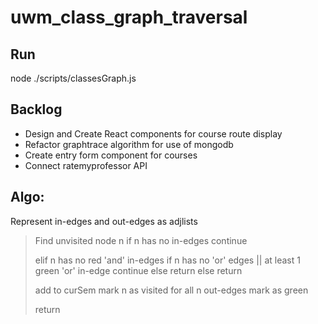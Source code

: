# uwm_class_graph_traversal

## Run

node ./scripts/classesGraph.js

## Backlog

* Design and Create React components for course route display
* Refactor graphtrace algorithm for use of mongodb
* Create entry form component for courses
* Connect ratemyprofessor API



## Algo:
Represent in-edges and out-edges as adjlists

>Find unvisited node n
>    if n has no in-edges
>        continue
>    
>    elif n has no red 'and' in-edges
>        if n has no 'or' edges || at least 1 green 'or' in-edge
>            continue
>        else
>            return
>    else 
>        return
>
>    add to curSem
>    mark n as visited
>    for all n out-edges
>        mark as green
>    
>    return

 